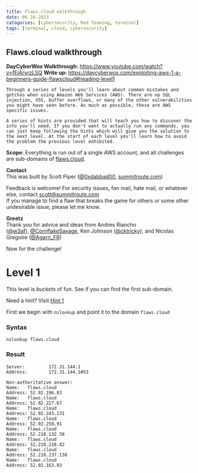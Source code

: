 ```yaml
---
title: Flaws.cloud walkthrough
date: 06-16-2023
catagories: [cybersecurity, Red Teaming, terminal]
tags: [terminal, cloud, cybersecurity]
---
```

## Flaws.cloud walkthrough

**DayCyberWox Walkthrough:** https://www.youtube.com/watch?v=fEjAryrzLSQ
**Write up:** https://daycyberwox.com/exploiting-aws-1-a-beginners-guide-flawscloud#heading-level1

```
Through a series of levels you'll learn about common mistakes and gotchas when using Amazon Web Services (AWS). There are no SQL injection, XSS, buffer overflows, or many of the other vulnerabilities you might have seen before. As much as possible, these are AWS specific issues.

A series of hints are provided that will teach you how to discover the info you'll need. If you don't want to actually run any commands, you can just keep following the hints which will give you the solution to the next level. At the start of each level you'll learn how to avoid the problem the previous level exhibited.

```

**Scope**: Everything is run out of a single AWS account, and all challenges are sub-domains of [flaws.cloud](http://flaws.cloud/).

**Contact**  
This was built by Scott Piper ([@0xdabbad00](https://twitter.com/0xdabbad00), [summitroute.com](https://summitroute.com/))

Feedback is welcome! For security issues, fan mail, hate mail, or whatever else, contact scott@summitroute.com  
If you manage to find a flaw that breaks the game for others or some other undesirable issue, please let me know.

**Greetz**  
Thank you for advice and ideas from Andres Riancho ([@w3af](https://twitter.com/w3af)), [@CornflakeSavage](https://twitter.com/CornflakeSavage), Ken Johnson ([@cktricky](https://twitter.com/cktricky)), and Nicolas Gregoire ([@Agarri_FR](https://twitter.com/Agarri_FR))

Now for the challenge!

# Level 1

This level is *buckets* of fun. See if you can find the first sub-domain.

Need a hint? Visit [Hint 1](http://flaws.cloud/hint1.html)

First we begin with  `nslookup` and point it to the domain `flaws.cloud`
### Syntax
``` shell
nslookup flaws.cloud
```

### Result

``` shell
Server:         172.31.144.1
Address:        172.31.144.1#53

Non-authoritative answer:
Name:   flaws.cloud
Address: 52.92.196.83
Name:   flaws.cloud
Address: 52.92.227.67
Name:   flaws.cloud
Address: 52.92.243.131
Name:   flaws.cloud
Address: 52.92.250.91
Name:   flaws.cloud
Address: 52.218.132.58
Name:   flaws.cloud
Address: 52.218.218.82
Name:   flaws.cloud
Address: 52.218.237.138
Name:   flaws.cloud
Address: 52.92.163.83

